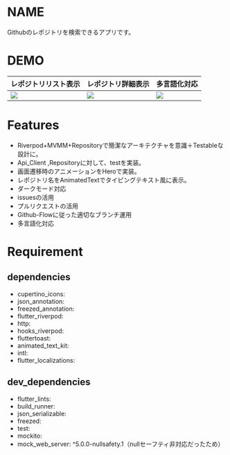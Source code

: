 # NAME
Githubのレポジトリを検索できるアプリです。

# DEMO
|レポジトリリスト表示|レポジトリ詳細表示|多言語化対応|
|---|---|---|
|![](https://user-images.githubusercontent.com/48917379/170450712-a1c9e2c2-7611-4f9f-ab51-69113e1316ce.jpg)|![](https://user-images.githubusercontent.com/48917379/170450592-044ccea4-6dda-4a34-a5bf-6453dc0f2a34.jpg)|![](https://user-images.githubusercontent.com/48917379/170592268-70704c45-6a37-435c-8094-f8a6143c2e0d.jpg)|
##

# Features
* Riverpod+MVMM+Repositoryで簡潔なアーキテクチャを意識＋Testableな設計に。
* Api_Client ,Repositoryに対して、testを実装。
* 画面遷移時のアニメーションをHeroで実装。
* レポジトリ名をAnimatedTextでタイピングテキスト風に表示。
* ダークモード対応
* issuesの活用
* プルリクエストの活用
* Github-Flowに従った適切なブランチ運用
* 多言語化対応

# Requirement

## dependencies
* cupertino_icons:
* json_annotation:
* freezed_annotation:
* flutter_riverpod:
* http:
* hooks_riverpod:
* fluttertoast:
* animated_text_kit:
* intl:
* flutter_localizations:

## dev_dependencies
* flutter_lints:
* build_runner:
* json_serializable:
* freezed:
* test:
* mockito:
* mock_web_server: ^5.0.0-nullsafety.1（nullセーフティ非対応だったため）
